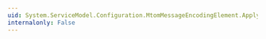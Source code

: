 ```yaml
---
uid: System.ServiceModel.Configuration.MtomMessageEncodingElement.ApplyConfiguration(System.ServiceModel.Channels.BindingElement)
internalonly: False
---
```

